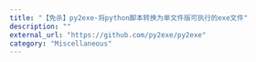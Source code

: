 ```yaml
---
title: "【免杀】py2exe-将python脚本转换为单文件版可执行的exe文件"
description: ""
external_url: "https://github.com/py2exe/py2exe"
category: "Miscellaneous"
---
```

